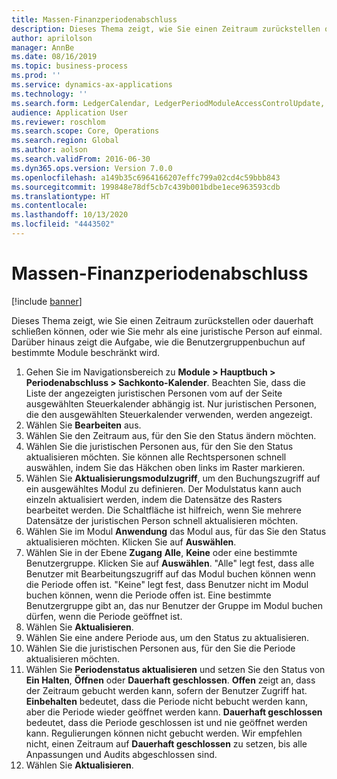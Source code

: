 ```yaml
---
title: Massen-Finanzperiodenabschluss
description: Dieses Thema zeigt, wie Sie einen Zeitraum zurückstellen oder dauerhaft schließen können, oder wie Sie mehr als eine juristische Person auf einmal.
author: aprilolson
manager: AnnBe
ms.date: 08/16/2019
ms.topic: business-process
ms.prod: ''
ms.service: dynamics-ax-applications
ms.technology: ''
ms.search.form: LedgerCalendar, LedgerPeriodModuleAccessControlUpdate, SysLookupPicklist, LedgerFiscalCalendarPeriodStatus
audience: Application User
ms.reviewer: roschlom
ms.search.scope: Core, Operations
ms.search.region: Global
ms.author: aolson
ms.search.validFrom: 2016-06-30
ms.dyn365.ops.version: Version 7.0.0
ms.openlocfilehash: a149b35c6964166207effc799a02cd4c59bbb843
ms.sourcegitcommit: 199848e78df5cb7c439b001bdbe1ece963593cdb
ms.translationtype: HT
ms.contentlocale: 
ms.lasthandoff: 10/13/2020
ms.locfileid: "4443502"
---
```

# <a name="mass-financial-period-close"></a>Massen-Finanzperiodenabschluss

[!include [banner](../../includes/banner.md)]

Dieses Thema zeigt, wie Sie einen Zeitraum zurückstellen oder dauerhaft schließen können, oder wie Sie mehr als eine juristische Person auf einmal. Darüber hinaus zeigt die Aufgabe, wie die Benutzergruppenbuchun auf bestimmte Module beschränkt wird.

1. Gehen Sie im Navigationsbereich zu **Module > Hauptbuch > Periodenabschluss > Sachkonto-Kalender**. Beachten Sie, dass die Liste der angezeigten juristischen Personen vom auf der Seite ausgewählten Steuerkalender abhängig ist. Nur juristischen Personen, die den ausgewählten Steuerkalender verwenden, werden angezeigt.
2. Wählen Sie **Bearbeiten** aus.
3. Wählen Sie den Zeitraum aus, für den Sie den Status ändern möchten.
4. Wählen Sie die juristischen Personen aus, für den Sie den Status aktualisieren möchten. Sie können alle Rechtspersonen schnell auswählen, indem Sie das Häkchen oben links im Raster markieren.  
5. Wählen Sie **Aktualisierungsmodulzugriff**, um den Buchungszugriff auf ein ausgewähltes Modul zu definieren. Der Modulstatus kann auch einzeln aktualisiert werden, indem die Datensätze des Rasters bearbeitet werden. Die Schaltfläche ist hilfreich, wenn Sie mehrere Datensätze der juristischen Person schnell aktualisieren möchten.  
6. Wählen Sie im Modul **Anwendung** das Modul aus, für das Sie den Status aktualisieren möchten. Klicken Sie auf **Auswählen**.
7. Wählen Sie in der Ebene **Zugang** **Alle**, **Keine** oder eine bestimmte Benutzergruppe. Klicken Sie auf **Auswählen**. "Alle" legt fest, dass alle Benutzer mit Bearbeitungszugriff auf das Modul buchen können wenn die Periode offen ist. "Keine" legt fest, dass Benutzer nicht im Modul buchen können, wenn die Periode offen ist. Eine bestimmte Benutzergruppe gibt an, das nur Benutzer der Gruppe im Modul buchen dürfen, wenn die Periode geöffnet ist.  
8. Wählen Sie **Aktualisieren**.
9. Wählen Sie eine andere Periode aus, um den Status zu aktualisieren.
10. Wählen Sie die juristischen Personen aus, für den Sie die Periode aktualisieren möchten.
11. Wählen Sie **Periodenstatus aktualisieren** und setzen Sie den Status von **Ein Halten**, **Öffnen** oder **Dauerhaft geschlossen**. **Offen** zeigt an, dass der Zeitraum gebucht werden kann, sofern der Benutzer Zugriff hat. **Einbehalten** bedeutet, dass die Periode nicht bebucht werden kann, aber die Periode wieder geöffnet werden kann. **Dauerhaft geschlossen** bedeutet, dass die Periode geschlossen ist und nie geöffnet werden kann. Regulierungen können nicht gebucht werden. Wir empfehlen nicht, einen Zeitraum auf **Dauerhaft geschlossen** zu setzen, bis alle Anpassungen und Audits abgeschlossen sind.  
12. Wählen Sie **Aktualisieren**.

